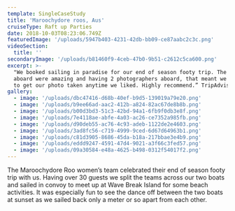 ```yaml
---
template: SingleCaseStudy
title: 'Maroochydore roos, Aus'
cruiseType: Raft up Parties
date: 2018-10-03T08:23:06.749Z
featuredImage: '/uploads/5947b403-4231-42db-bb09-ce87aabc2c3c.png'
videoSection:
  title: ''
secondaryImage: '/uploads/b81460f9-4ceb-47b0-9b51-c2612c5ca600.png'
excerpt: >-
  "We booked sailing in paradise for our end of season footy trip. The crew
  aboard were amazing and having 2 photographers aboard, that meant we could ask
  to get our photo taken anytime we liked. Highly recommend.” TripAdvisor
gallery:
  - image: '/uploads/dbc47416-d68b-40ef-b9d5-139019a79e20.png'
  - image: '/uploads/b9ee66ad-aac2-412b-a824-82ac67de8b8b.png'
  - image: '/uploads/b00d3bd3-51c3-42bd-94a1-6fb9f0db3e8f.png'
  - image: '/uploads/7e4118ae-abfe-4a03-ac26-ce7352a985fb.png'
  - image: '/uploads/d90deb55-ac76-4c93-adeb-1122de2e4603.png'
  - image: '/uploads/3ad8fc56-c719-4999-9ced-6d67d64963b1.png'
  - image: '/uploads/c81d3905-8686-45da-b18a-217bbae3e4b9.png'
  - image: '/uploads/eddd9247-4591-47d4-9021-a3f66c3fed57.png'
  - image: '/uploads/09a30584-e48a-4625-b498-0312f54017f2.png'
---
```

The Maroochydore Roo women’s team celebrated their end of season footy trip with us. Having over 30 guests we split the teams across our two boats and sailed in convoy to meet up at Wave Break Island for some beach activities. It was especially fun to see the dance off between the two boats at sunset as we sailed back only a meter or so apart from each other.
